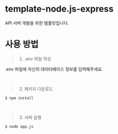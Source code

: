 # template-node.js-express
API 서버 개발을 위한 템플릿입니다.

# 사용 방법

> 1. .env 파일 작성

.env 파일에 자신의 데이터베이스 정보를 입력해주세요.

<br/>

> 2. 패키지 다운로드

```bash
$ npm install
```

<br/>

> 3. 서버 실행

```bash
$ node app.js
```